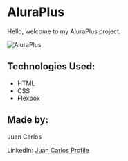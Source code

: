 # AluraPlus

Hello, welcome to my AluraPlus project.

![AluraPlus](https://i.imgur.com/aU0SPG0.png)



## Technologies Used:

- HTML
- CSS
- Flexbox

## Made by:

Juan Carlos

LinkedIn: [Juan Carlos Profile](https://www.linkedin.com/in/juan-carlos-410236204/)
